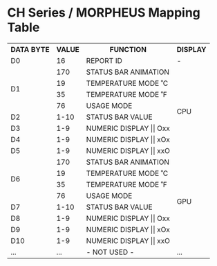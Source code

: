 # CH Series / MORPHEUS Mapping Table

<table>
    <tr>
        <th>DATA BYTE</th>
        <th>VALUE</th>
        <th>FUNCTION</th>
        <th>DISPLAY</th>
    </tr>
    <tr>
        <td>D0</td>
        <td>16</td>
        <td>REPORT ID</td>
        <td>-</td>
    </tr>
    <tr>
        <td rowspan="4">D1</td>
        <td>170</td>
        <td>STATUS BAR ANIMATION</td>
        <td rowspan="8">CPU</td>
    </tr>
    <tr>
        <td>19</td>
        <td>TEMPERATURE MODE ˚C</td>
    </tr>
    <tr>
        <td>35</td>
        <td>TEMPERATURE MODE ˚F</td>
    </tr>
    <tr>
        <td>76</td>
        <td>USAGE MODE</td>
    </tr>
    <tr>
        <td>D2</td>
        <td>1-10</td>
        <td>STATUS BAR VALUE</td>
    </tr>
    <tr>
        <td>D3</td>
        <td>1-9</td>
        <td>NUMERIC DISPLAY || Oxx</td>
    </tr>
    <tr>
        <td>D4</td>
        <td>1-9</td>
        <td>NUMERIC DISPLAY || xOx</td>
    </tr>
    <tr>
        <td>D5</td>
        <td>1-9</td>
        <td>NUMERIC DISPLAY || xxO</td>
    </tr>
    <tr>
        <td rowspan="4">D6</td>
        <td>170</td>
        <td>STATUS BAR ANIMATION</td>
        <td rowspan="8">GPU</td>
    </tr>
    <tr>
        <td>19</td>
        <td>TEMPERATURE MODE ˚C</td>
    </tr>
    <tr>
        <td>35</td>
        <td>TEMPERATURE MODE ˚F</td>
    </tr>
    <tr>
        <td>76</td>
        <td>USAGE MODE</td>
    </tr>
    <tr>
        <td>D7</td>
        <td>1-10</td>
        <td>STATUS BAR VALUE</td>
    </tr>
    <tr>
        <td>D8</td>
        <td>1-9</td>
        <td>NUMERIC DISPLAY || Oxx</td>
    </tr>
    <tr>
        <td>D9</td>
        <td>1-9</td>
        <td>NUMERIC DISPLAY || xOx</td>
    </tr>
    <tr>
        <td>D10</td>
        <td>1-9</td>
        <td>NUMERIC DISPLAY || xxO</td>
    </tr>
    <tr>
        <td>...</td>
        <td>...</td>
        <td>- NOT USED -</td>
        <td>...</td>
    </tr>
</table>
